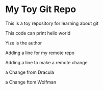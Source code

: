 # My Toy Git Repo

This is a toy repository for learning about git

This code can print hello world

Yize is the author

Adding a line for my remote repo

Adding a line to make a remote change

a Change from Dracula

a Change ftom Wolfman
